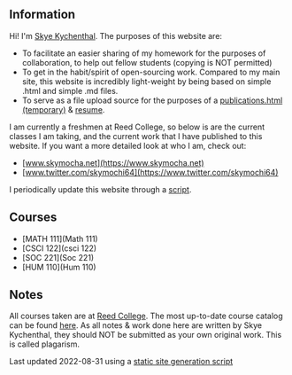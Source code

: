 ## Information
Hi! I'm [Skye Kychenthal](https://www.skymocha.net). The purposes of this website are:
* To facilitate an easier sharing of my homework for the purposes of collaboration, to help out fellow students (copying is NOT permitted)
* To get in the habit/spirit of open-sourcing work. Compared to my main site, this website is incredibly light-weight by being based on simple .html and simple .md files. 
* To serve as a file upload source for the purposes of a [publications.html (temporary)](/pub_temp.html) & [resume](/resume.pdf).

I am currently a freshmen at Reed College, so below is are the current classes I am taking, and the current work that I have published to this website. If you want a more detailed look at who I am, check out:

* [www.skymocha.net](https://www.skymocha.net)
* [www.twitter.com/skymochi64](https://www.twitter.com/skymochi64)

I periodically update this website through a [script](https://github.com/SkyMocha/skymocha.github.io/blob/main/update.py).

## Courses

* [MATH 111](Math 111) 
* [CSCI 122](csci 122) 
* [SOC 221](Soc 221) 
* [HUM 110](Hum 110) 

## Notes
All courses taken are at [Reed College](https://www.reed.edu). The most up-to-date course catalog can be found [here](https://www.reed.edu/catalog/). As all notes & work done here are written by Skye Kychenthal, they should NOT be submitted as your own original work. This is called plagarism.



Last updated 2022-08-31 using a [static site generation script](https://github.com/SkyMocha/skymocha.github.io/blob/main/update.py)